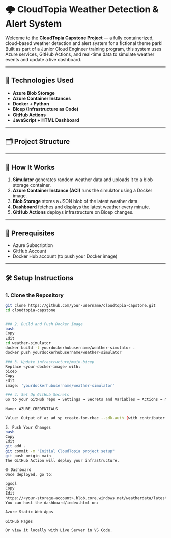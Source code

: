 # 🌩️ CloudTopia Weather Detection & Alert System

Welcome to the **CloudTopia Capstone Project** — a fully containerized, cloud-based weather detection and alert system for a fictional theme park! Built as part of a Junior Cloud Engineer training program, this system uses Azure services, GitHub Actions, and real-time data to simulate weather events and update a live dashboard.

---

## 🔧 Technologies Used

- **Azure Blob Storage**
- **Azure Container Instances**
- **Docker + Python**
- **Bicep (Infrastructure as Code)**
- **GitHub Actions**
- **JavaScript + HTML Dashboard**

---

## 🗂️ Project Structure


---

## 🚀 How It Works

1. **Simulator** generates random weather data and uploads it to a blob storage container.
2. **Azure Container Instance (ACI)** runs the simulator using a Docker image.
3. **Blob Storage** stores a JSON blob of the latest weather data.
4. **Dashboard** fetches and displays the latest weather every minute.
5. **GitHub Actions** deploys infrastructure on Bicep changes.

---

## 🔌 Prerequisites

- Azure Subscription
- GitHub Account
- Docker Hub account (to push your Docker image)

---

## 🛠️ Setup Instructions

### 1. Clone the Repository

```bash
git clone https://github.com/your-username/cloudtopia-capstone.git
cd cloudtopia-capstone


### 2. Build and Push Docker Image
bash
Copy
Edit
cd weather-simulator
docker build -t yourdockerhubusername/weather-simulator .
docker push yourdockerhubusername/weather-simulator

### 3. Update infrastructure/main.bicep
Replace <your-docker-image> with:
bicep
Copy
Edit
image: 'yourdockerhubusername/weather-simulator'

### 4. Set Up GitHub Secrets
Go to your GitHub repo → Settings → Secrets and Variables → Actions → New repository secret:

Name: AZURE_CREDENTIALS

Value: Output of az ad sp create-for-rbac --sdk-auth (with contributor role on your resource group)

5. Push Your Changes
bash
Copy
Edit
git add .
git commit -m "Initial CloudTopia project setup"
git push origin main
The GitHub Action will deploy your infrastructure.

🌐 Dashboard
Once deployed, go to:

pgsql
Copy
Edit
https://<your-storage-account>.blob.core.windows.net/weatherdata/latest_weather.json
You can host the dashboard/index.html on:

Azure Static Web Apps

GitHub Pages

Or view it locally with Live Server in VS Code.








